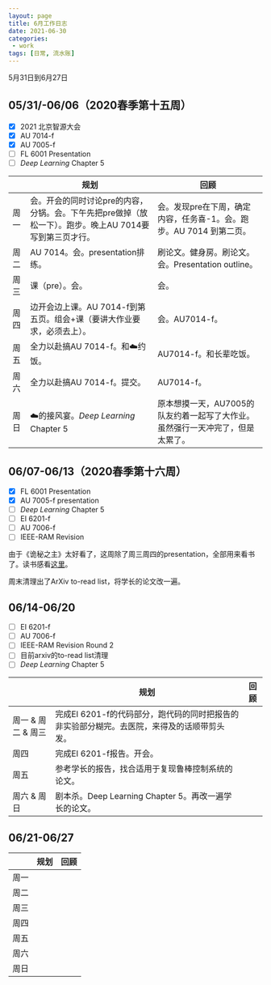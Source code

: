 ```yaml
---
layout: page
title: 6月工作日志
date: 2021-06-30
categories:
 - work
tags: [日常, 流水账]
---
```


5月31日到6月27日

## 05/31/-06/06（2020春季第十五周）

- [x] 2021 北京智源大会
- [x] AU 7014-f
- [x] AU 7005-f
- [ ] FL 6001 Presentation
- [ ] *Deep Learning* Chapter 5

|   | 规划 | 回顾 |
| --- | --- | --- |
| 周一 | 会。开会的同时讨论pre的内容，分锅。会。下午先把pre做掉（放松一下）。跑步。晚上AU 7014要写到第三页才行。 | 会。发现pre在下周，确定内容，任务喜-1。会。跑步。AU 7014 到第二页。 |
| 周二 | AU 7014。会。presentation排练。 | 刷论文。健身房。刷论文。会。Presentation outline。 |
| 周三 | 课（pre）。会。 | 会。 |
| 周四 | 边开会边上课。AU 7014-f到第五页。组会+课（要讲大作业要求，必须去上）。 | 会。AU7014-f。 |
| 周五 | 全力以赴搞AU 7014-f。和☁️约饭。 | AU7014-f。和长辈吃饭。 |
| 周六 | 全力以赴搞AU 7014-f。提交。 | AU7014-f。|
| 周日 | ☁️的接风宴。*Deep Learning* Chapter 5 | 原本想摸一天，AU7005的队友约着一起写了大作业。虽然强行一天冲完了，但是太累了。 |

## 06/07-06/13（2020春季第十六周）

- [x] FL 6001 Presentation
- [x] AU 7005-f presentation
- [ ] *Deep Learning* Chapter 5
- [ ] EI 6201-f
- [ ] AU 7006-f
- [ ] IEEE-RAM Revision

由于《诡秘之主》太好看了，这周除了周三周四的presentation，全部用来看书了。读书感看[这里](https://motacillaalba.github.io/reading/2021/06/11/%E8%AF%A1%E7%A7%98%E4%B9%8B%E4%B8%BB/#)。

周末清理出了ArXiv to-read list，将学长的论文改一遍。

## 06/14-06/20

- [ ] EI 6201-f
- [ ] AU 7006-f
- [ ] IEEE-RAM Revision Round 2
- [ ] 目前arxiv的to-read list清理
- [ ] *Deep Learning* Chapter 5

|  | 规划 | 回顾 |
| --- | --- | --- |
| 周一 & 周二 & 周三 | 完成EI 6201-f的代码部分，跑代码的同时把报告的非实验部分糊完。去医院，来得及的话顺带剪头发。 |  |
| 周四 | 完成EI 6201-f报告。开会。 |  |
| 周五 | 参考学长的报告，找合适用于复现鲁棒控制系统的论文。 |  |
| 周六 & 周日 | 剧本杀。Deep Learning Chapter 5。再改一遍学长的论文。 |  |

## 06/21-06/27

|  | 规划 | 回顾 |
| --- | --- | --- |
| 周一 |  |  |
| 周二 |  |  |
| 周三 |  |  |
| 周四 |  |  |
| 周五 |  |  |
| 周六 |  |  |
| 周日 |  |  |